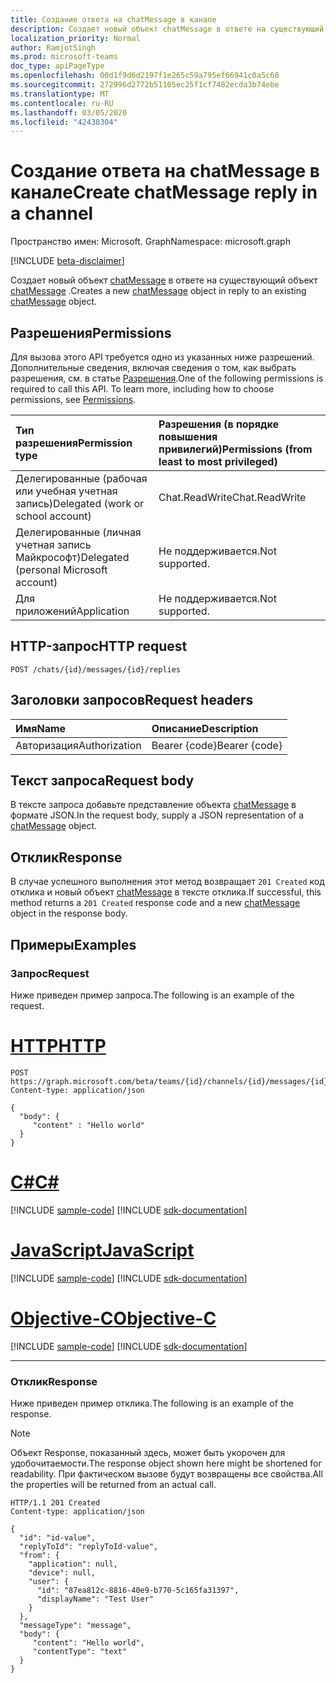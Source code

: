 ```yaml
---
title: Создание ответа на chatMessage в канале
description: Создает новый объект chatMessage в ответе на существующий объект chatMessage.
localization_priority: Normal
author: RamjotSingh
ms.prod: microsoft-teams
doc_type: apiPageType
ms.openlocfilehash: 00d1f9d6d2197f1e265c59a795ef66941c0a5c60
ms.sourcegitcommit: 272996d2772b51105ec25f1cf7482ecda3b74ebe
ms.translationtype: MT
ms.contentlocale: ru-RU
ms.lasthandoff: 03/05/2020
ms.locfileid: "42438304"
---
```

# <a name="create-chatmessage-reply-in-a-channel"></a><span data-ttu-id="2ef38-103">Создание ответа на chatMessage в канале</span><span class="sxs-lookup"><span data-stu-id="2ef38-103">Create chatMessage reply in a channel</span></span>

<span data-ttu-id="2ef38-104">Пространство имен: Microsoft. Graph</span><span class="sxs-lookup"><span data-stu-id="2ef38-104">Namespace: microsoft.graph</span></span>

[!INCLUDE [beta-disclaimer](../../includes/beta-disclaimer.md)]

<span data-ttu-id="2ef38-105">Создает новый объект [chatMessage](../resources/chatmessage.md) в ответе на существующий объект [chatMessage](../resources/chatmessage.md) .</span><span class="sxs-lookup"><span data-stu-id="2ef38-105">Creates a new [chatMessage](../resources/chatmessage.md) object in reply to an existing [chatMessage](../resources/chatmessage.md) object.</span></span>

## <a name="permissions"></a><span data-ttu-id="2ef38-106">Разрешения</span><span class="sxs-lookup"><span data-stu-id="2ef38-106">Permissions</span></span>

<span data-ttu-id="2ef38-p101">Для вызова этого API требуется одно из указанных ниже разрешений. Дополнительные сведения, включая сведения о том, как выбрать разрешения, см. в статье [Разрешения](/graph/permissions-reference).</span><span class="sxs-lookup"><span data-stu-id="2ef38-p101">One of the following permissions is required to call this API. To learn more, including how to choose permissions, see [Permissions](/graph/permissions-reference).</span></span>

| <span data-ttu-id="2ef38-109">Тип разрешения</span><span class="sxs-lookup"><span data-stu-id="2ef38-109">Permission type</span></span>                        | <span data-ttu-id="2ef38-110">Разрешения (в порядке повышения привилегий)</span><span class="sxs-lookup"><span data-stu-id="2ef38-110">Permissions (from least to most privileged)</span></span> |
|:---------------------------------------|:--------------------------------------------|
| <span data-ttu-id="2ef38-111">Делегированные (рабочая или учебная учетная запись)</span><span class="sxs-lookup"><span data-stu-id="2ef38-111">Delegated (work or school account)</span></span>     | <span data-ttu-id="2ef38-112">Chat.ReadWrite</span><span class="sxs-lookup"><span data-stu-id="2ef38-112">Chat.ReadWrite</span></span> |
| <span data-ttu-id="2ef38-113">Делегированные (личная учетная запись Майкрософт)</span><span class="sxs-lookup"><span data-stu-id="2ef38-113">Delegated (personal Microsoft account)</span></span> | <span data-ttu-id="2ef38-114">Не поддерживается.</span><span class="sxs-lookup"><span data-stu-id="2ef38-114">Not supported.</span></span> |
| <span data-ttu-id="2ef38-115">Для приложений</span><span class="sxs-lookup"><span data-stu-id="2ef38-115">Application</span></span>                            | <span data-ttu-id="2ef38-116">Не поддерживается.</span><span class="sxs-lookup"><span data-stu-id="2ef38-116">Not supported.</span></span> |

## <a name="http-request"></a><span data-ttu-id="2ef38-117">HTTP-запрос</span><span class="sxs-lookup"><span data-stu-id="2ef38-117">HTTP request</span></span>

<!-- { "blockType": "ignored" } -->

```http
POST /chats/{id}/messages/{id}/replies
```

## <a name="request-headers"></a><span data-ttu-id="2ef38-118">Заголовки запросов</span><span class="sxs-lookup"><span data-stu-id="2ef38-118">Request headers</span></span>

| <span data-ttu-id="2ef38-119">Имя</span><span class="sxs-lookup"><span data-stu-id="2ef38-119">Name</span></span>          | <span data-ttu-id="2ef38-120">Описание</span><span class="sxs-lookup"><span data-stu-id="2ef38-120">Description</span></span>   |
|:--------------|:--------------|
| <span data-ttu-id="2ef38-121">Авторизация</span><span class="sxs-lookup"><span data-stu-id="2ef38-121">Authorization</span></span> | <span data-ttu-id="2ef38-122">Bearer {code}</span><span class="sxs-lookup"><span data-stu-id="2ef38-122">Bearer {code}</span></span> |

## <a name="request-body"></a><span data-ttu-id="2ef38-123">Текст запроса</span><span class="sxs-lookup"><span data-stu-id="2ef38-123">Request body</span></span>

<span data-ttu-id="2ef38-124">В тексте запроса добавьте представление объекта [chatMessage](../resources/chatmessage.md) в формате JSON.</span><span class="sxs-lookup"><span data-stu-id="2ef38-124">In the request body, supply a JSON representation of a [chatMessage](../resources/chatmessage.md) object.</span></span>

## <a name="response"></a><span data-ttu-id="2ef38-125">Отклик</span><span class="sxs-lookup"><span data-stu-id="2ef38-125">Response</span></span>

<span data-ttu-id="2ef38-126">В случае успешного выполнения этот метод возвращает `201 Created` код отклика и новый объект [chatMessage](../resources/chatmessage.md) в тексте отклика.</span><span class="sxs-lookup"><span data-stu-id="2ef38-126">If successful, this method returns a `201 Created` response code and a new [chatMessage](../resources/chatmessage.md) object in the response body.</span></span>

## <a name="examples"></a><span data-ttu-id="2ef38-127">Примеры</span><span class="sxs-lookup"><span data-stu-id="2ef38-127">Examples</span></span>

### <a name="request"></a><span data-ttu-id="2ef38-128">Запрос</span><span class="sxs-lookup"><span data-stu-id="2ef38-128">Request</span></span>

<span data-ttu-id="2ef38-129">Ниже приведен пример запроса.</span><span class="sxs-lookup"><span data-stu-id="2ef38-129">The following is an example of the request.</span></span>

# <a name="http"></a>[<span data-ttu-id="2ef38-130">HTTP</span><span class="sxs-lookup"><span data-stu-id="2ef38-130">HTTP</span></span>](#tab/http)
<!-- {
  "blockType": "request",
  "name": "create_chatmessage_from_chatmessage"
}-->

```http
POST https://graph.microsoft.com/beta/teams/{id}/channels/{id}/messages/{id}/replies
Content-type: application/json

{
  "body": {
     "content" : "Hello world"
  }
}
```
# <a name="c"></a>[<span data-ttu-id="2ef38-131">C#</span><span class="sxs-lookup"><span data-stu-id="2ef38-131">C#</span></span>](#tab/csharp)
[!INCLUDE [sample-code](../includes/snippets/csharp/create-chatmessage-from-chatmessage-csharp-snippets.md)]
[!INCLUDE [sdk-documentation](../includes/snippets/snippets-sdk-documentation-link.md)]

# <a name="javascript"></a>[<span data-ttu-id="2ef38-132">JavaScript</span><span class="sxs-lookup"><span data-stu-id="2ef38-132">JavaScript</span></span>](#tab/javascript)
[!INCLUDE [sample-code](../includes/snippets/javascript/create-chatmessage-from-chatmessage-javascript-snippets.md)]
[!INCLUDE [sdk-documentation](../includes/snippets/snippets-sdk-documentation-link.md)]

# <a name="objective-c"></a>[<span data-ttu-id="2ef38-133">Objective-C</span><span class="sxs-lookup"><span data-stu-id="2ef38-133">Objective-C</span></span>](#tab/objc)
[!INCLUDE [sample-code](../includes/snippets/objc/create-chatmessage-from-chatmessage-objc-snippets.md)]
[!INCLUDE [sdk-documentation](../includes/snippets/snippets-sdk-documentation-link.md)]

---


### <a name="response"></a><span data-ttu-id="2ef38-134">Отклик</span><span class="sxs-lookup"><span data-stu-id="2ef38-134">Response</span></span>

<span data-ttu-id="2ef38-135">Ниже приведен пример отклика.</span><span class="sxs-lookup"><span data-stu-id="2ef38-135">The following is an example of the response.</span></span>

> [!NOTE]
> <span data-ttu-id="2ef38-136">Объект Response, показанный здесь, может быть укорочен для удобочитаемости.</span><span class="sxs-lookup"><span data-stu-id="2ef38-136">The response object shown here might be shortened for readability.</span></span> <span data-ttu-id="2ef38-137">При фактическом вызове будут возвращены все свойства.</span><span class="sxs-lookup"><span data-stu-id="2ef38-137">All the properties will be returned from an actual call.</span></span>

<!-- {
  "blockType": "response",
  "truncated": true,
  "@odata.type": "microsoft.graph.chatMessage"
} -->

```http
HTTP/1.1 201 Created
Content-type: application/json

{
  "id": "id-value",
  "replyToId": "replyToId-value",
  "from": {
    "application": null,
    "device": null,
    "user": {
      "id": "87ea812c-8816-40e9-b770-5c165fa31397",
      "displayName": "Test User"
    }
  },
  "messageType": "message",
  "body": {
     "content": "Hello world",
     "contentType": "text"
  }
}
```

<!-- uuid: 16cd6b66-4b1a-43a1-adaf-3a886856ed98
2019-02-04 14:57:30 UTC -->
<!-- {
  "type": "#page.annotation",
  "description": "Create chatMessage",
  "keywords": "",
  "section": "documentation",
  "tocPath": "",
  "suppressions": [
  ]
}-->
